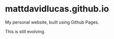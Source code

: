 # mattdavidlucas.github.io

My personal website, built using Github Pages.

This is still evolving.
